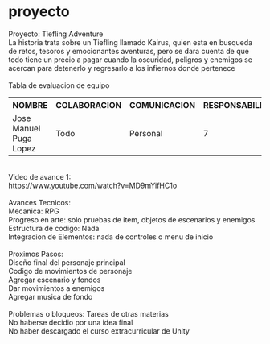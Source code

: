 # proyecto
Proyecto: Tiefling Adventure<br>
La historia trata sobre un Tiefling llamado Kairus, quien esta en busqueda de retos, tesoros y emocionantes aventuras, pero se dara cuenta de que todo tiene un precio a pagar cuando la oscuridad, peligros y enemigos se acercan para detenerlo y regresarlo a los infiernos donde pertenece<br>
<br>
Tabla de evaluacion de equipo<br>
<table>
  <tr>
    <th>NOMBRE</th>
    <th>COLABORACION</th>
    <th>COMUNICACION</th>
    <th>RESPONSABILIDAD</th>
  </tr>
  <tr>
    <td>Jose Manuel Puga Lopez</td>
    <td>Todo</td>
    <td>Personal</td>
    <td>7</td>
  </tr>
</table>
<br>
Video de avance 1:<br>
https://www.youtube.com/watch?v=MD9mYifHC1o<br>
<br>
Avances Tecnicos: <br>
Mecanica: RPG<br>
Progreso en arte: solo pruebas de item, objetos de escenarios y enemigos<br>
Estructura de codigo: Nada<br>
Integracion de Elementos: nada de controles o menu de inicio <br>
<br>
Proximos Pasos:<br>
Diseño final del personaje principal<br>
Codigo de movimientos de personaje<br>
Agregar escenario y fondos<br>
Dar movimientos a enemigos<br>
Agregar musica de fondo<br>
<br>
Problemas o bloqueos:
Tareas de otras materias<br>
No haberse decidio por una idea final<br>
No haber descargado el curso extracurricular de Unity
